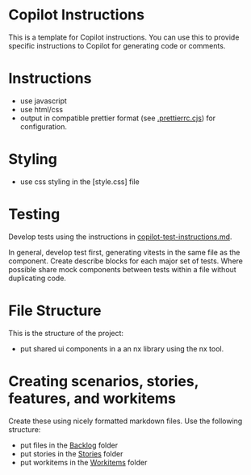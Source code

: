 # Copilot Instructions

This is a template for Copilot instructions. You can use this to provide specific instructions to Copilot for generating code or comments.

# Instructions

- use javascript
- use html/css
- output in compatible prettier format (see [.prettierrc.cjs](.prettierrc.cjs)) for configuration.

# Styling

- use css styling in the [style.css] file

# Testing

Develop tests using the instructions in [copilot-test-instructions.md](.github/copilot-test-instructions.md).

In general, develop test first, generating vitests in the same file as the component.
Create describe blocks for each major set of tests.
Where possible share mock components between tests within a file without duplicating code.

# File Structure

This is the structure of the project:

- put shared ui components in a an nx library using the nx tool.

# Creating scenarios, stories, features, and workitems

Create these using nicely formatted markdown files. Use the following structure:

- put files in the [Backlog](docs/Backlog) folder
- put stories in the [Stories](docs/Backlog/Stories) folder
- put workitems in the [Workitems](docs/Backlog/Workitems) folder